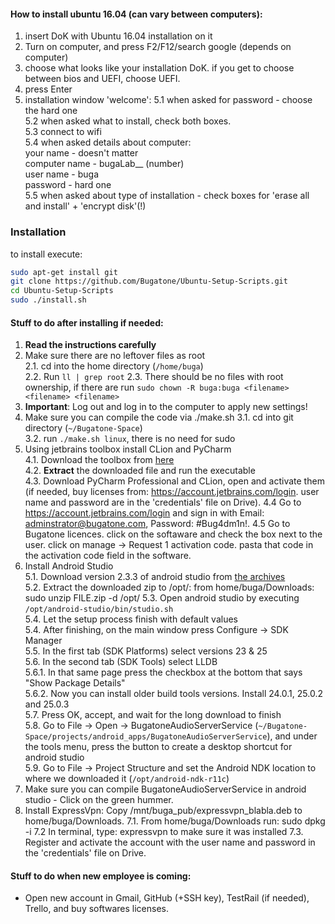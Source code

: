 
#### How to install ubuntu 16.04 (can vary between computers):
1. insert DoK with Ubuntu 16.04 installation on it
2. Turn on computer, and press F2/F12/search google (depends on computer)
3. choose what looks like your installation DoK.
   if you get to choose between bios and UEFI, choose UEFI.
4. press Enter
5. installation window 'welcome':
5.1 when asked for password - choose the hard one  
5.2 when asked what to install, check both boxes.  
5.3 connect to wifi  
5.4 when asked details about computer:  
your name - doesn't matter  
computer name - bugaLab__ (number)  
user name - buga  
password - hard one  
5.5 when asked about type of installation - check boxes for 'erase all and install' + 'encrypt disk'(!)  

### Installation
to install execute:
```bash
sudo apt-get install git
git clone https://github.com/Bugatone/Ubuntu-Setup-Scripts.git
cd Ubuntu-Setup-Scripts
sudo ./install.sh
```
#### Stuff to do after installing if needed:  
1. **Read the instructions carefully**  
2. Make sure there are no leftover files as root  
2.1. cd into the home directory (`/home/buga`)  
2.2. Run `ll | grep root`
2.3. There should be no files with root ownership, if there are run `sudo chown -R buga:buga <filename> <filename> <filename>`  
3. **Important**: Log out and log in to the computer to apply new settings!
3. Make sure you can compile the code via ./make.sh 
3.1. cd into git directory (`~/Bugatone-Space`)  
3.2. run `./make.sh linux`, there is no need for sudo  
4. Using jetbrains toolbox install CLion and PyCharm  
4.1. Download the toolbox from [here](https://www.jetbrains.com/toolbox/app/)  
4.2. **Extract** the downloaded file and run the executable  
4.3. Download PyCharm Professional and CLion, open and activate them (if needed, buy licenses from: https://account.jetbrains.com/login. user name and password are in the 'credentials' file on Drive).
4.4 Go to https://account.jetbrains.com/login and sign in with Email: adminstrator@bugatone.com, Password: #Bug4dm1n!.
4.5 Go to Bugatone licences. click on the softaware and check the box next to the user. click on manage -> Request 1 activation code. pasta that code in the activation code field in the software.
5. Install Android Studio  
5.1. Download version 2.3.3 of android studio from [the archives](https://developer.android.com/studio/archive.html)  
5.2. Extract the downloaded zip to /opt/: from home/buga/Downloads: sudo unzip FILE.zip -d /opt/
5.3. Open android studio by executing `/opt/android-studio/bin/studio.sh`  
5.4. Let the setup process finish with default values  
5.4. After finishing, on the main window press Configure -> SDK Manager  
5.5. In the first tab (SDK Platforms) select versions 23 & 25  
5.6. In the second tab (SDK Tools) select LLDB  
5.6.1. In that same page press the checkbox at the bottom that says "Show Package Details"  
5.6.2. Now you can install older build tools versions. Install 24.0.1, 25.0.2 and 25.0.3  
5.7. Press OK, accept, and wait for the long download to finish  
5.8. Go to File -> Open -> BugatoneAudioServerService (`~/Bugatone-Space/projects/android_apps/BugatoneAudioServerService`), and under the tools menu, press the button to create a desktop shortcut for android studio  
5.9. Go to File -> Project Structure and set the Android NDK location to where we downloaded it (`/opt/android-ndk-r11c`)
6. Make sure you can compile BugatoneAudioServerService in android studio - Click on the green hummer.
7. Install ExpressVpn: Copy /mnt/buga_pub/expressvpn_blabla.deb to home/buga/Downloads.
7.1. From home/buga/Downloads run: sudo dpkg -i <file> 
7.2 In terminal, type: expressvpn to make sure it was installed
7.3. Register and activate the account with the user name and password in the 'credentials' file on Drive.

#### Stuff to do when new employee is coming:  
- Open new account in Gmail, GitHub (+SSH key), TestRail (if needed), Trello, and buy softwares licenses.
